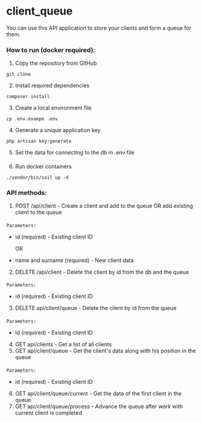 # client_queue

You can use this API application to store your clients and form a queue for them.

### How to run (docker required):

1. Copy the repository from GitHub
```
git clone
```
2. Install required dependencies
```
composer install
```
3. Create a local environment file
```
cp .env.exampe .env
```

4. Generate a unique application key
```
php artisan key:generate
```
5. Set the data for connecting to the db in .env file
####
6. Run docker containers
```
./vendor/bin/sail up -d
```

### API methods:

1. POST /api/client - Create a client and add to the queue OR add existing client to the queue
####
    Parameters:
+ id (required) - Existing client ID

   OR
+ name and surname (required) - New client data
2. DELETE /api/client - Delete the client by id from the db and the queue
####
    Parameters:
+ id (required) - Existing client ID
3. DELETE api/client/queue - Delete the client by id from the queue
####
    Parameters:
+ id (required) - Existing client ID
4. GET api/clients - Get a list of all clients
5. GET api/client/queue - Get the client's data along with his position in the queue
####
    Parameters:
+ id (required) - Existing client ID
6. GET api/client/queue/current - Get the data of the first client in the queue
7. GET api/client/queue/process - Advance the queue after work with current client is completed

